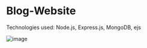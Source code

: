 # Blog-Website
Technologies used: Node.js, Express.js, MongoDB, ejs

![image](https://user-images.githubusercontent.com/60578475/171160986-98675f20-13e4-4abe-9ee4-2b655fb734d3.png)
